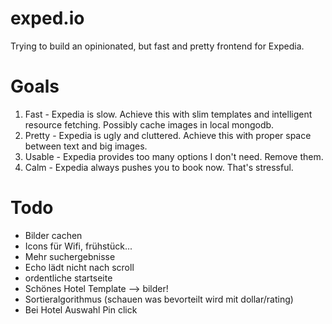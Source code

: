 # exped.io

Trying to build an opinionated, but fast and pretty frontend for Expedia.

# Goals

1. Fast - Expedia is slow. Achieve this with slim templates and intelligent resource fetching. Possibly cache images in local mongodb.
2. Pretty - Expedia is ugly and cluttered. Achieve this with proper space between text and big images.
3. Usable - Expedia provides too many options I don't need. Remove them.
4. Calm - Expedia always pushes you to book now. That's stressful.

# Todo

* Bilder cachen
* Icons für Wifi, frühstück...
* Mehr suchergebnisse
* Echo lädt nicht nach scroll
* ordentliche startseite
* Schönes Hotel Template --> bilder!
* Sortieralgorithmus (schauen was bevorteilt wird mit dollar/rating)
* Bei Hotel Auswahl Pin click